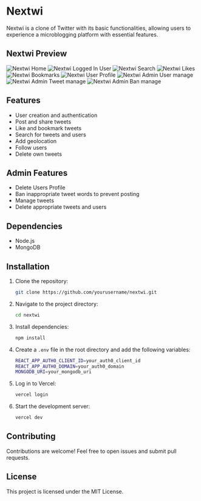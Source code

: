 # Nextwi

Nextwi is a clone of Twitter with its basic functionalities, allowing users to experience a microblogging platform with essential features.

## Nextwi Preview

![Nextwi Home](https://github.com/tricticle/neXTwi/blob/main/public/assets/home.png)
![Nextwi Logged In User](https://github.com/tricticle/neXTwi/blob/main/public/assets/logged_in.png)
![Nextwi Search](https://github.com/tricticle/neXTwi/blob/main/public/assets/Search.png)
![Nextwi Likes](https://github.com/tricticle/neXTwi/blob/main/public/assets/likes.png)
![Nextwi Bookmarks](https://github.com/tricticle/neXTwi/blob/main/public/assets/bookmarks.png)
![Nextwi User Profile](https://github.com/tricticle/neXTwi/blob/main/public/assets/profile.png)
![Nextwi Admin User manage](https://github.com/tricticle/neXTwi/blob/main/public/assets/admin_user_manage.png)
![Nextwi Admin Tweet manage](https://github.com/tricticle/neXTwi/blob/main/public/assets/admin_tweet_manage.png)
![Nextwi Admin Ban manage](https://github.com/tricticle/neXTwi/blob/main/public/assets/admin_ban_manage.png)


## Features

- User creation and authentication
- Post and share tweets
- Like and bookmark tweets
- Search for tweets and users
- Add geolocation
- Follow users
- Delete own tweets

## Admin Features

- Delete Users Profile
- Ban inappropriate tweet words to prevent posting
- Manage tweets
- Delete appropriate tweets and users

## Dependencies

- Node.js
- MongoDB

## Installation

1. Clone the repository:
   ```sh
   git clone https://github.com/yourusername/nextwi.git
   ```
2. Navigate to the project directory:
   ```sh
   cd nextwi
   ```
3. Install dependencies:
   ```sh
   npm install
   ```
4. Create a `.env` file in the root directory and add the following variables:
   ```sh
   REACT_APP_AUTH0_CLIENT_ID=your_auth0_client_id
   REACT_APP_AUTH0_DOMAIN=your_auth0_domain
   MONGODB_URI=your_mongodb_uri
   ```
5. Log in to Vercel:
   ```sh
   vercel login
   ```
6. Start the development server:
   ```sh
   vercel dev
   ```

## Contributing

Contributions are welcome! Feel free to open issues and submit pull requests.

## License

This project is licensed under the MIT License.

